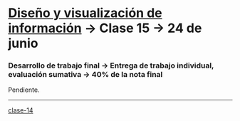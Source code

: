 # [Diseño y visualización de información](https://github.com/profesorfaco/aud5v027-2025) → Clase 15 → 24 de junio

### Desarrollo de trabajo final → Entrega de trabajo individual, evaluación sumativa → 40% de la nota final

Pendiente.
_ _ _ _ 

[clase-14](https://github.com/profesorfaco/aud5v027-2025/blob/main/clase-14/README.md)
